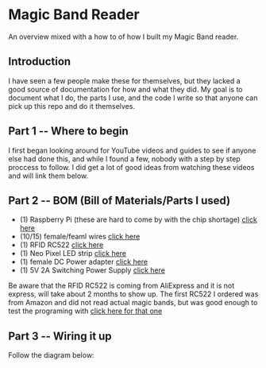 # Magic Band Reader
An overview mixed with a how to of how I built my Magic Band reader. 
## Introduction
I have seen a few people make these for themselves, but they lacked a good source of documentation for how and what they did.
My goal is to document what I do, the parts I use, and the code I write so that anyone can pick up this repo and do it themselves.
## Part 1 -- Where to begin
I first began looking around for YouTube videos and guides to see if anyone else had done this, and while I found a few, nobody with a step by step proccess to follow. I did get a lot of good ideas from watching these videos and will link them below.
## Part 2 -- BOM (Bill of Materials/Parts I used)
- (1) Raspberry Pi (these are hard to come by with the chip shortage) [click here](https://www.adafruit.com/product/3055)
- (10/15) female/feaml wires [click here](https://www.adafruit.com/product/1950)
- (1) RFID RC522 [click here](https://www.aliexpress.com/item/33020752786.html?srcSns=sns_Copy&spreadType=socialShare&bizType=ProductDetail&social_params=20471636797&aff_fcid=0a344a8fd7764ed2adabea1380accb8b-1643829764852-08588-_mOiFn48&tt=MG&aff_fsk=_mOiFn48&aff_platform=default&sk=_mOiFn48&aff_trace_key=0a344a8fd7764ed2adabea1380accb8b-1643829764852-08588-_mOiFn48&shareId=20471636797&businessType=ProductDetail&platform=AE&terminal_id=43bf1b4ddebe493197516fa3e3babe5f)
- (1) Neo Pixel LED strip [click here](https://www.adafruit.com/product/3919)
- (1) female DC Power adapter [click here](https://www.adafruit.com/product/368)
- (1) 5V 2A Switching Power Supply [click here](https://www.adafruit.com/product/276)

Be aware that the RFID RC522 is coming from AliExpress and it is not express, will take about 2 months to show up. The first RC522 I ordered was from Amazon and did not read actual magic bands, but was good enough to test the programing with [click here for that one](https://www.amazon.com/dp/B07KGBJ9VG?ref=ppx_yo2_dt_b_product_details&th=1)

## Part 3 -- Wiring it up
Follow the diagram below:
